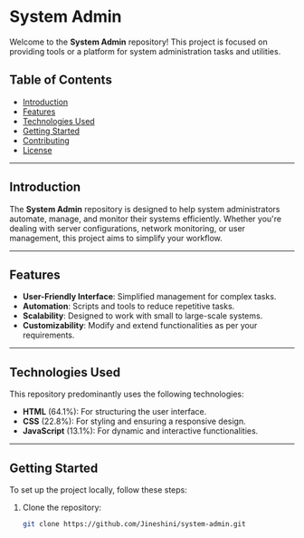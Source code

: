# System Admin

Welcome to the **System Admin** repository! This project is focused on providing tools or a platform for system administration tasks and utilities.

## Table of Contents
- [Introduction](#introduction)
- [Features](#features)
- [Technologies Used](#technologies-used)
- [Getting Started](#getting-started)
- [Contributing](#contributing)
- [License](#license)

---

## Introduction

The **System Admin** repository is designed to help system administrators automate, manage, and monitor their systems efficiently. Whether you're dealing with server configurations, network monitoring, or user management, this project aims to simplify your workflow.

---

## Features

- **User-Friendly Interface**: Simplified management for complex tasks.
- **Automation**: Scripts and tools to reduce repetitive tasks.
- **Scalability**: Designed to work with small to large-scale systems.
- **Customizability**: Modify and extend functionalities as per your requirements.

---

## Technologies Used

This repository predominantly uses the following technologies:
- **HTML** (64.1%): For structuring the user interface.
- **CSS** (22.8%): For styling and ensuring a responsive design.
- **JavaScript** (13.1%): For dynamic and interactive functionalities.

---

## Getting Started

To set up the project locally, follow these steps:

1. Clone the repository:
   ```bash
   git clone https://github.com/Jineshini/system-admin.git
